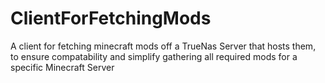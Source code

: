 # ClientForFetchingMods
A client for fetching minecraft mods off a TrueNas Server that hosts them, to ensure compatability and simplify gathering all required mods for a specific Minecraft Server
